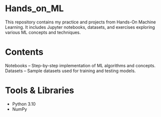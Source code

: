 # Hands_on_ML

This repository contains my practice and projects from Hands-On Machine Learning.
It includes Jupyter notebooks, datasets, and exercises exploring various ML concepts and techniques.

# Contents
Notebooks – Step-by-step implementation of ML algorithms and concepts.
Datasets – Sample datasets used for training and testing models.

# Tools & Libraries
* Python 3.10
* NumPy

